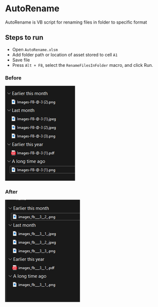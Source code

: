 # AutoRename
AutoRename is VB script for renaming files in folder to specific format

## Steps to run
* Open `AutoRename.xlsm`
* Add folder path or location of asset stored to cell `A1`
* Save file
* Press `Alt + F8`, select the `RenameFilesInFolder` macro, and click Run.

### Before
![Before](https://github.com/DevilStudio27/AutoRename/blob/main/before.png)

### After
![After](https://github.com/DevilStudio27/AutoRename/blob/main/after.png)
